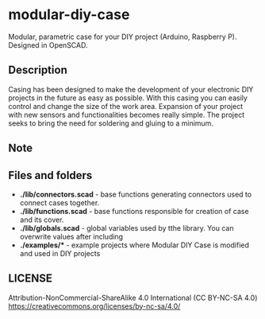 # modular-diy-case
Modular, parametric case for your DIY project (Arduino, Raspberry P). Designed in OpenSCAD.
## Description
Casing has been designed to make the development of your electronic DIY projects in the future as easy as possible.
With this casing you can easily control and change the size of the work area.
Expansion of your project with new sensors and functionalities becomes really simple.
The project seeks to bring the need for soldering and gluing to a minimum.
## Note

## Files and folders
* __./lib/connectors.scad__ - base functions generating connectors used to connect cases together.
* __./lib/functions.scad__ - base functions responsible for creation of case and its cover.
* __./lib/globals.scad__ - global variables used by tthe library. You can overwrite values after including 
* __./examples/*__ - example projects where Modular DIY Case is modified and used in DIY projects
## LICENSE
Attribution-NonCommercial-ShareAlike 4.0 International (CC BY-NC-SA 4.0)
https://creativecommons.org/licenses/by-nc-sa/4.0/
